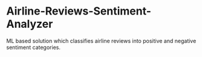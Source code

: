 # Airline-Reviews-Sentiment-Analyzer
ML based solution which classifies airline reviews into positive and negative sentiment categories.
